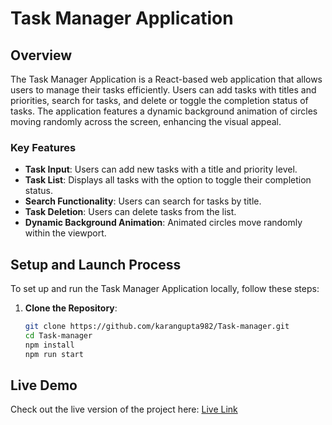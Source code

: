 # Task Manager Application

## Overview

The Task Manager Application is a React-based web application that allows users to manage their tasks efficiently. Users can add tasks with titles and priorities, search for tasks, and delete or toggle the completion status of tasks. The application features a dynamic background animation of circles moving randomly across the screen, enhancing the visual appeal.

### Key Features
- **Task Input**: Users can add new tasks with a title and priority level.
- **Task List**: Displays all tasks with the option to toggle their completion status.
- **Search Functionality**: Users can search for tasks by title.
- **Task Deletion**: Users can delete tasks from the list.
- **Dynamic Background Animation**: Animated circles move randomly within the viewport.

## Setup and Launch Process

To set up and run the Task Manager Application locally, follow these steps:

1. **Clone the Repository**:
   ```bash
   git clone https://github.com/karangupta982/Task-manager.git
   cd Task-manager
   npm install
   npm run start

## Live Demo
Check out the live version of the project here: [Live Link](https://your-live-project-link.com)
